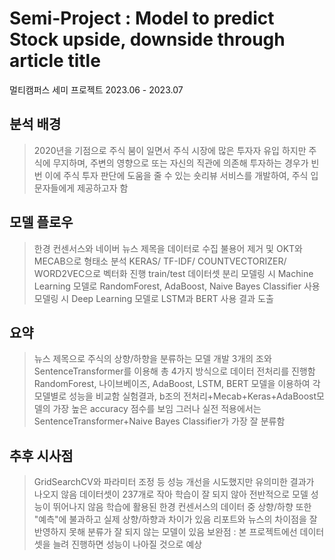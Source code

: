 # Semi-Project : Model to predict Stock upside, downside through article title

멀티캠퍼스 세미 프로젝트 2023.06 - 2023.07


분석 배경
-------------------------------------------------------------------------------
> 2020년을 기점으로 주식 붐이 일면서 주식 시장에 많은 투자자 유입
> 하지만 주식에 무지하며, 주변의 영향으로 또는 자신의 직관에 의존해 투자하는 경우가 빈번
> 이에 주식 투자 판단에 도움을 줄 수 있는 숏리뷰 서비스를 개발하여, 주식 입문자들에게 제공하고자 함


모델 플로우
-------------------------------------------------------------------------------
> 한경 컨센서스와 네이버 뉴스 제목을 데이터로 수집
> 불용어 제거 및 OKT와 MECAB으로 형태소 분석
> KERAS/ TF-IDF/ COUNTVECTORIZER/ WORD2VEC으로 벡터화 진행
> train/test 데이터셋 분리
> 모델링 시 Machine Learning 모델로 RandomForest, AdaBoost, Naive Bayes Classifier 사용
> 모델링 시 Deep Learning 모델로 LSTM과 BERT 사용
> 결과 도출


요약
-------------------------------------------------------------------------------
> 뉴스 제목으로 주식의 상향/하향을 분류하는 모델 개발
> 3개의 조와 SentenceTransformer를 이용해 총 4가지 방식으로 데이터 전처리를 진행함
> RandomForest, 나이브베이즈, AdaBoost, LSTM, BERT 모델을 이용하여 각 모델별로 성능을 비교함
> 실험결과, b조의 전처리+Mecab+Keras+AdaBoost모델의 가장 높은 accuracy 점수를 보임
그러나 실전 적용에서는 SentenceTransformer+Naive Bayes Classifier가 가장 잘 분류함


추후 시사점
-------------------------------------------------------------------------------
> GridSearchCV와 파라미터 조정 등 성능 개선을 시도했지만 유의미한 결과가 나오지 않음
> 데이터셋이 237개로 작아 학습이 잘 되지 않아 전반적으로 모델 성능이 뛰어나지 않음
> 학습에 활용된 한경 컨센서스의 데이터 중 상향/하향 또한 "예측"에 불과하고 실제 상향/하향과 차이가 있음
> 리포트와 뉴스의 차이점을 잘 반영하지 못해 분류가 잘 되지 않는 모델이 있음
> 보완점 : 본 프로젝트에선 데이터셋을 늘려 진행하면 성능이 나아질 것으로 예상

